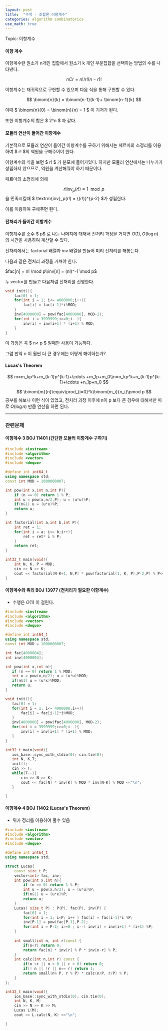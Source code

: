 ```yaml
---
layout: post
title:  "수학 - 조합론 이항계수"
categories: algorithm combinatorics
use_math: true
---
```


Topic: 이항계수

#### 이항 계수
이항계수란 원소가 n개인 집합에서 원소가 k 개인 부분집합을 선택하는 방법의 수를 나타낸다.

$$ nCr = n! /r!(n-r)! $$

이항계수는 재귀적으로 구현할 수 있으며 다음 식을 통해 구현할 수 있다.

$$  \binom{n}{k} = \binom{n-1}{k-1}+ \binom{n-1}{k} $$

이때 $  \binom{n}{0} = \binom{n}{n} = 1 $ 이 기저가 된다. 

또한 이항계수의 합은 $ 2^n $ 과 같다.

#### 모듈러 연산이 들어간 이항계수
기본적으로 모듈러 연산이 들어간 이항계수를 구하기 위해서는 페르마의 소정리를 이용하여 $ r! $의 역원을 구해주어야 한다.

이항계수의 식을 보면 $ r! $ 가 분모에 들어가있다. 하지만 모듈러 연산에서는 나누기가 성립하지 않으므로, 역원을 계산해줘야 하기 때문이다.

페르마의 소정리에 의해 

$$ r!\textrm{inv}_p(r!) \equiv 1 \mod p $$
을 민족시킬때 $ \textrm{inv}_p(r!) = {(r!)}^{p-2} $가 성립한다. 

이를 이용하여 구해주면 된다.

#### 전처리가 들어간 이항계수

이항계수를 소수 $ p$ 로 나눈 나머지에 대해서 전처리 과정을 거치면 $O(1), O(\log n)$ 의 시간을 사용하여 계산할 수 있다.

전처리에서는 factorial 배열과 inv 배열을 만들어 미리 전처리를 해놓는다.

다음과 같은 전처리 과정을 거쳐야 한다.

$fac[n] = n! \mod p\\inv[n] = (n!)^-1 \mod p$

두 vector를 만들고 다음처럼 전처리를 진행한다.

```cpp
void init(){
    fac[0] = 1;
    for(int i = 1; i<= 4000000;i++){
        fac[i] = fac[i-1]*i%MOD;
    }
    inv[4000000] = pow(fac[4000000], MOD-2);
    for(int i = 3999999;i>=0;i--){
        inv[i] = inv[i+1] * (i+1) % MOD;
    }
}
```

이 과정은 꼭 $ n<  p $ 일때만 사용이 가능하다. 

그럼 만약 $n$ 이 훨씬 더 큰 경우에는 어떻게 해야하는가?

#### Lucas's Theorem
$$
m=m_kp^k+m_{k-1}p^{k-1}+\cdots +m_1p+m_0\\n=n_kp^k+n_{k-1}p^{k-1}+\cdots +n_1p+n_0
$$

$$
\binom{m}{n}\equiv\prod_{i=0}^k\binom{m_i}{n_i}\pmod p
$$
공부를 해보니 이런 식이 있었고, 전처리 과정 이후에 n이 p 보다 큰 경우에 대해서만 따로 $O(\log n)$ 만큼 연산을 하면 된다.

---
### 관련문제 

#### 이항계수 3 BOJ 11401 (간단한 모듈러 이항계수 구하기)
```cpp
#include <iostream>
#include <algorithm>
#include <vector>
#include <deque>

#define int int64_t
using namespace std;
const int MOD = 1000000007;

int pow(int x,int n,int P){
    if (n == 0) return 1 % P;
    int u = pow(x,n/2,P); u = (u*u)%P;
    if(n&1) u = (u*x)%P;
    return u;
}

int factorial(int a,int b,int P){
    int ret = 1;
    for(int i = a; i<= b;i++){
        ret = ret* i % P;
    }
    return ret;
}

int32_t main(void){
    int N, K, P = MOD;
    cin >> N >> K;
    cout << factorial(N-K+1, N,P) * pow(factorial(1, K, P),P-2,P) % P<< "\n";
}
```

#### 이항계수와 쿼리 BOJ 13977 (전처리가 필요한 이항계수)
 - 수행은 $O(1)$ 이 걸린다.

 ```cpp
#include <iostream>
#include <algorithm>
#include <vector>
#include <deque>

#define int int64_t
using namespace std;
const int MOD = 1000000007;

int fac[4000004];
int inv[4000004];

int pow(int x,int n){
    if (n == 0) return 1 % MOD;
    int u = pow(x,n/2); u = (u*u)%MOD;
    if(n&1) u = (u*x)%MOD;
    return u;
}

void init(){
    fac[0] = 1;
    for(int i = 1; i<= 4000000;i++){
        fac[i] = fac[i-1]*i%MOD;
    }
    inv[4000000] = pow(fac[4000000], MOD-2);
    for(int i = 3999999;i>=0;i--){
        inv[i] = inv[i+1] * (i+1) % MOD;
    }
}

int32_t main(void){
    ios_base::sync_with_stdio(0); cin.tie(0);
    int N, K,T;
    init();
    cin >> T;
    while(T--){
        cin >> N >> K;
        cout << fac[N] * inv[K] % MOD * inv[N-K] % MOD <<"\n";
    }

}
```

#### 이항계수 4 BOJ 11402 (Lucas's Theorem)
- 뤼카 정리를 이용하여 풀수 있음

```cpp
#include <iostream>
#include <algorithm>
#include <vector>
#include <deque>

#define int int64_t
using namespace std;

struct Lucas{
    const size_t P;
    vector<int> fac, inv;
    int pow(int x,int n){
        if (n == 0) return 1 % P;
        int u = pow(x,n/2); u = (u*u)%P;
        if(n&1) u = (u*x)%P;
        return u;
    }
    Lucas( size_t P) : P(P), fac(P), inv(P) {
        fac[0] = 1;
        for(int i = 1; i<P; i++ ) fac[i] = fac[i-1]*i %P;
        inv[P-1] = pow(fac[P-1],P-2);
        for(int i = P-2; i>=0 ; i--) inv[i] = inv[i+1] * (i+1) %P;
    }
    
    int small(int n, int r)const {
        if(n<r) return 0;
        return fac[n] * inv[r] % P * inv[n-r] % P;
    }
    int calc(int n,int r) const {
        if(n <r || n < 0 || r < 0) return 0;
        if(! n || !r || n== r) return 1;
        return small(n% P, r % P) * calc(n/P, r/P) % P;
    }
};

int32_t main(void){
    ios_base::sync_with_stdio(0); cin.tie(0);
    int N, K, M;
    cin >> N >> K >> M;
    Lucas L(M);
    cout << L.calc(N, K) <<"\n";

}
```